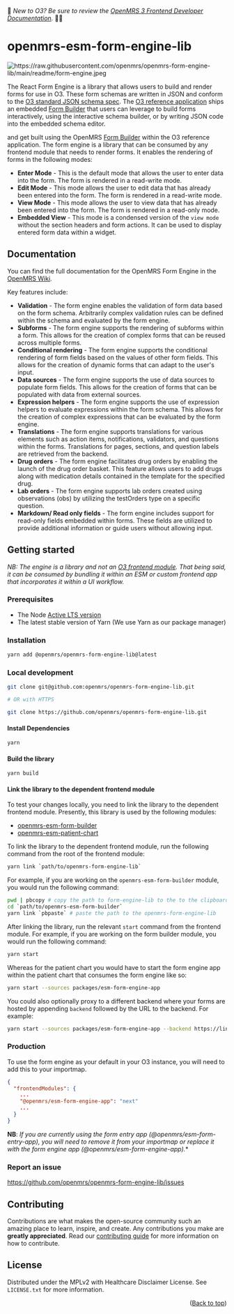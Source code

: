 <div id="top"></div>

:wave: *New to O3? Be sure to review the [OpenMRS 3 Frontend Developer Documentation](https://o3-docs.openmrs.org/).* :teacher:

# openmrs-esm-form-engine-lib

<img src="readme/form-engine.jpeg" alt="https://raw.githubusercontent.com/openmrs/openmrs-form-engine-lib/main/readme/form-engine.jpeg" >

The React Form Engine is a library that allows users to build and render forms for use in O3. These form schemas are written in JSON and conform to the [O3 standard JSON schema spec](https://github.com/openmrs/openmrs-contrib-json-schemas/blob/main/form.schema.json). The [O3 reference application](https://o3.openmrs.org/openmrs/spa) ships an embedded [Form Builder](https://github.com/openmrs/openmrs-esm-form-builder) that users can leverage to build forms interactively, using the interactive schema builder, or by writing JSON code into the embedded schema editor.

and get built using the OpenMRS [Form Builder](https://github.com/openmrs/openmrs-esm-form-builder) within the O3 reference application. The form engine is a library that can be consumed by any frontend module that needs to render forms. It enables the rendering of forms in the following modes:

- **Enter Mode** - This is the default mode that allows the user to enter data into the form. The form is rendered in a read-write mode.
- **Edit Mode** - This mode allows the user to edit data that has already been entered into the form. The form is rendered in a read-write mode.
- **View Mode** - This mode allows the user to view data that has already been entered into the form. The form is rendered in a read-only mode.
- **Embedded View** - This mode is a condensed version of the `view mode` without the section headers and form actions. It can be used to display entered form data within a widget.

## Documentation

You can find the full documentation for the OpenMRS Form Engine in the [OpenMRS Wiki](https://openmrs.atlassian.net/wiki/spaces/projects/pages/68747273/O3+Form+Docs).

Key features include:

- **Validation** - The form engine enables the validation of form data based on the form schema. Arbitrarily complex validation rules can be defined within the schema and evaluated by the form engine.
- **Subforms** - The form engine supports the rendering of subforms within a form. This allows for the creation of complex forms that can be reused across multiple forms.
- **Conditional rendering** - The form engine supports the conditional rendering of form fields based on the values of other form fields. This allows for the creation of dynamic forms that can adapt to the user's input.
- **Data sources** - The form engine supports the use of data sources to populate form fields. This allows for the creation of forms that can be populated with data from external sources.
- **Expression helpers** - The form engine supports the use of expression helpers to evaluate expressions within the form schema. This allows for the creation of complex expressions that can be evaluated by the form engine.
- **Translations** - The form engine supports translations for various elements such as action items, notifications, validators, and questions within the forms. Translations for pages, sections, and question labels are retrieved from the backend.
- **Drug orders** - The form engine facilitates drug orders by enabling the launch of the drug order basket. This feature allows users to add drugs along with medication details contained in the template for the specified drug.
- **Lab orders** - The form engine supports lab orders created using observations (obs) by utilizing the testOrders type on a specific question.
- **Markdown/ Read only fields** - The form engine includes support for read-only fields embedded within forms. These fields are utilized to provide additional information or guide users without allowing input.

## Getting started

 *NB: The engine is a library and not an [O3 frontend module](https://o3-dev.docs.openmrs.org/#/getting_started/tour). That being said, it can be consumed by bundling it within an ESM or custom frontend app that incorporates it within a UI workflow.*

### Prerequisites

- The Node [Active LTS version](https://nodejs.org/en/about/releases/)
- The latest stable version of Yarn (We use Yarn as our package manager)

### Installation

```bash
yarn add @openmrs/openmrs-form-engine-lib@latest
```

### Local development

```bash
git clone git@github.com:openmrs/openmrs-form-engine-lib.git

# OR with HTTPS

git clone https://github.com/openmrs/openmrs-form-engine-lib.git
```

#### Install Dependencies

```bash
yarn
```

#### Build the library
```bash
yarn build
```

#### Link the library to the dependent frontend module

To test your changes locally, you need to link the library to the dependent frontend module. Presently, this library is used by the following modules:

- [openmrs-esm-form-builder](https://github.com/openmrs/openmrs-esm-form-builder)
- [openmrs-esm-patient-chart](https://github.com/openmrs/openmrs-esm-patient-chart)

To link the library to the dependent frontend module, run the following command from the root of the frontend module:

```bash
yarn link `path/to/openmrs-form-engine-lib`
```

For example, if you are working on the `openmrs-esm-form-builder` module, you would run the following command:

```bash
pwd | pbcopy # copy the path to form-engine-lib to the to the clipboard
cd `path/to/openmrs-esm-form-builder`
yarn link `pbpaste` # paste the path to the openmrs-form-engine-lib
```

After linking the library, run the relevant `start` command from the frontend module. For example, if you are working on the form builder module, you would run the following command:

```bash
yarn start
```

Whereas for the patient chart you would have to start the form engine app within the patient chart that consumes the form engine like so:

```bash
yarn start --sources packages/esm-form-engine-app
```

You could also optionally proxy to a different backend where your forms are hosted by appending `backend` followed by the URL to the backend. For example:

```bash
yarn start --sources packages/esm-form-engine-app --backend https://link-to-my-backend.com
```

### Production
To use the form engine as your default in your O3 instance, you will need to add this to your importmap.

```json
{
  "frontendModules": {
    ...
    "@openmrs/esm-form-engine-app": "next"
    ...
  }
}
```

**NB**: *If you are currently using the form entry app (@openmrs/esm-form-entry-app), you will need to remove it from your importmap or replace it with the form engine app (@openmrs/esm-form-engine-app).**

### Report an issue

https://github.com/openmrs/openmrs-form-engine-lib/issues

## Contributing

Contributions are what makes the open-source community such an amazing place to learn, inspire, and create. Any contributions you make are **greatly appreciated**. Read our [contributing guide](https://o3-docs.openmrs.org/docs/frontend-modules/contributing) for more information on how to contribute.

## License

Distributed under the MPLv2 with Healthcare Disclaimer License. See `LICENSE.txt` for more information.

<p align="right">(<a href="#top">Back to top</a>)</p>

